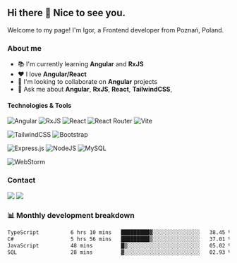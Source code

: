 ## Hi there 👋 Nice to see you.

Welcome to my page!
I'm Igor, a Frontend developer from Poznań, Poland.

### About me
- :books: I'm currently learning **Angular** and **RxJS**
- :heart: I love **Angular/React**
- :muscle: I'm looking to collaborate on **Angular** projects
- :speech_balloon: Ask me about **Angular**, **RxJS**, **React**, **TailwindCSS**,

#### Technologies & Tools
![Angular](https://img.shields.io/badge/angular-%23DD0031.svg?style=for-the-badge&logo=angular&logoColor=white)
![RxJS](https://img.shields.io/badge/rxjs-%23B7178C.svg?style=for-the-badge&logo=reactivex&logoColor=white)
![React](https://img.shields.io/badge/react-%2320232a.svg?style=for-the-badge&logo=react&logoColor=%2361DAFB)
![React Router](https://img.shields.io/badge/React_Router-CA4245?style=for-the-badge&logo=react-router&logoColor=white)
![Vite](https://img.shields.io/badge/vite-%23646CFF.svg?style=for-the-badge&logo=vite&logoColor=white)

![TailwindCSS](https://img.shields.io/badge/tailwindcss-%2338B2AC.svg?style=for-the-badge&logo=tailwind-css&logoColor=white)
![Bootstrap](https://img.shields.io/badge/bootstrap-%238511FA.svg?style=for-the-badge&logo=bootstrap&logoColor=white)


![Express.js](https://img.shields.io/badge/express.js-%23404d59.svg?style=for-the-badge&logo=express&logoColor=%2361DAFB)
![NodeJS](https://img.shields.io/badge/node.js-6DA55F?style=for-the-badge&logo=node.js&logoColor=white)
![MySQL](https://img.shields.io/badge/mysql-%2300f.svg?style=for-the-badge&logo=mysql&logoColor=white)

![WebStorm](https://img.shields.io/badge/webstorm-143?style=for-the-badge&logo=webstorm&logoColor=white&color=black)

### Contact
<a href="mailto:igorspychalaa@gmail.com?subject=[GitHub]%20🔥%20Prise%20de%20contact&body=Bonjour%20Stan%2C%0A%0AJe%20viens%20vers%20toi%20aujourd%27hui%20apr%C3%A8s%20avoir%20vu%20ton%20profil%20GitHub%20pour%20..."><img src="https://img.shields.io/badge/e‑mail-D14836.svg?style=for-the-badge&logo=GMail&logoColor=white"/></a>
<a href="https://www.linkedin.com/in/igorspychala/"><img src="https://img.shields.io/badge/linkedin-0077B5.svg?style=for-the-badge&logo=linkedin&logoColor=white"/></a>

### :bar_chart: Monthly development breakdown
<!--START_SECTION:waka-->

```txt
TypeScript          6 hrs 10 mins   █████████▓░░░░░░░░░░░░░░░   38.45 %
C#                  5 hrs 56 mins   █████████▒░░░░░░░░░░░░░░░   37.01 %
JavaScript          48 mins         █▒░░░░░░░░░░░░░░░░░░░░░░░   05.02 %
SQL                 28 mins         ▓░░░░░░░░░░░░░░░░░░░░░░░░   02.93 %
```

<!--END_SECTION:waka-->
